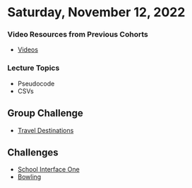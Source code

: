 Saturday, November 12, 2022
=====================
### Video Resources from Previous Cohorts
- [Videos](https://www.youtube.com/channel/UCASZ7zW_Egu0T4KG3YEdGfw/playlists)

### Lecture Topics
- Pseudocode
- CSVs

## Group Challenge
* [Travel Destinations](https://github.com/deltaplatoonew/TravelDestinations)

## Challenges
* [School Interface One](https://github.com/deltaplatoonew/school-interface-one)
* [Bowling](https://github.com/deltaplatoonew/bowling)
